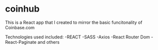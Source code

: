 # coinhub


This is a React app that I created to mirror the basic funcitonality of Coinbase.com

Technologies used included:
-REACT
-SASS
-Axios
-React Router Dom
-React-Paginate
and others

